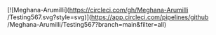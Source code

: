 [![Meghana-Arumilli](https://circleci.com/gh/Meghana-Arumilli
/Testing567.svg?style=svg)](https://app.circleci.com/pipelines/github
/Meghana-Arumilli/Testing567?branch=main&filter=all)
